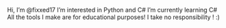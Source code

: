 Hi, I’m @fixxed17 I’m interested in Python and C# I’m currently learning C#
All the tools I make are for educational purposes!
I take no responsibility !
:)
